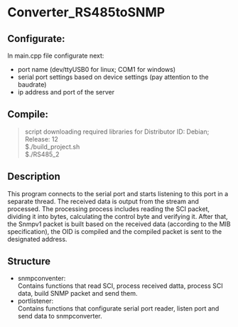 # Converter_RS485toSNMP
## Configurate:  
In main.cpp file configurate next:  
- port name (dev/ttyUSB0 for linux; COM1 for windows)
- serial port settings based on device settings (pay attention to the baudrate)
- ip address and port of the server

## Compile:
> script downloading required libraries for Distributor ID: Debian; Release: 12  
$./build_project.sh  
$./RS485_2    
  
## Description
This program connects to the serial port and starts listening to this port in a separate thread. The received data is output from the stream and processed. The processing process includes reading the SCI packet, dividing it into bytes, calculating the control byte and verifying it. After that, the Snmpv1 packet is built based on the received data (according to the MIB specification), the OID is compiled and the compiled packet is sent to the designated address.

## Structure
- snmpconventer:  
Contains functions that read SCI, process received datta, process SCI data, build SNMP packet and send them.    
- portlistener:  
Contains functions that configurate serial port reader, listen port and send data to snmpconverter.  
